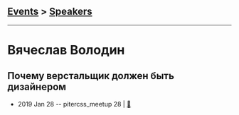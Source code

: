 ## [Events](../README.md) > [Speakers](../speakers.md)
---

# Вячеслав Володин

## Почему верстальщик должен быть дизайнером
- 2019 Jan 28 -- pitercss_meetup 28  | [:notebook:](https://pitercss.ru/28/pres/coder-designer.pdf)  
